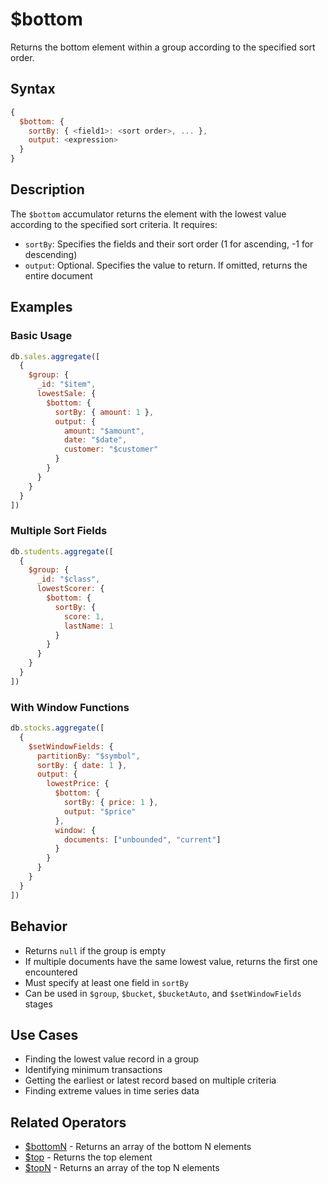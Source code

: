 # $bottom

Returns the bottom element within a group according to the specified sort order.

## Syntax

```javascript
{
  $bottom: {
    sortBy: { <field1>: <sort order>, ... },
    output: <expression>
  }
}
```

## Description

The `$bottom` accumulator returns the element with the lowest value according to the specified sort criteria. It requires:
- `sortBy`: Specifies the fields and their sort order (1 for ascending, -1 for descending)
- `output`: Optional. Specifies the value to return. If omitted, returns the entire document

## Examples

### Basic Usage

```javascript
db.sales.aggregate([
  {
    $group: {
      _id: "$item",
      lowestSale: {
        $bottom: {
          sortBy: { amount: 1 },
          output: {
            amount: "$amount",
            date: "$date",
            customer: "$customer"
          }
        }
      }
    }
  }
])
```

### Multiple Sort Fields

```javascript
db.students.aggregate([
  {
    $group: {
      _id: "$class",
      lowestScorer: {
        $bottom: {
          sortBy: { 
            score: 1,
            lastName: 1 
          }
        }
      }
    }
  }
])
```

### With Window Functions

```javascript
db.stocks.aggregate([
  {
    $setWindowFields: {
      partitionBy: "$symbol",
      sortBy: { date: 1 },
      output: {
        lowestPrice: {
          $bottom: {
            sortBy: { price: 1 },
            output: "$price"
          },
          window: {
            documents: ["unbounded", "current"]
          }
        }
      }
    }
  }
])
```

## Behavior

- Returns `null` if the group is empty
- If multiple documents have the same lowest value, returns the first one encountered
- Must specify at least one field in `sortBy`
- Can be used in `$group`, `$bucket`, `$bucketAuto`, and `$setWindowFields` stages

## Use Cases

- Finding the lowest value record in a group
- Identifying minimum transactions
- Getting the earliest or latest record based on multiple criteria
- Finding extreme values in time series data

## Related Operators

- [$bottomN](bottomN.md) - Returns an array of the bottom N elements
- [$top](top.md) - Returns the top element
- [$topN](topN.md) - Returns an array of the top N elements 